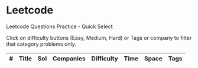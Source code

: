 # Leetcode
Leetcode Questions Practice - Quick Select

Click on difficulty buttons (Easy, Medium, Hard) or Tags or company to filter that category problems only.

|#|Title|Sol|Companies|Difficulty|Time|Space|Tags|
| - | - | - | - | - |  - | - | - |